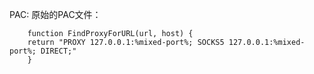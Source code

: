 PAC:
原始的PAC文件：

        function FindProxyForURL(url, host) {
        return "PROXY 127.0.0.1:%mixed-port%; SOCKS5 127.0.0.1:%mixed-port%; DIRECT;"
        }



